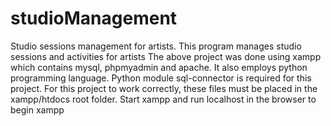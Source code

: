 # studioManagement
Studio sessions management for artists.
This program manages studio sessions and activities for artists
The above project was done using xampp which contains mysql, phpmyadmin and apache.
It also employs python programming language.
Python module sql-connector is required for this project.
For this project to work correctly, these files must be placed in the xampp/htdocs root folder.
Start xampp and run localhost in the browser to begin xampp
